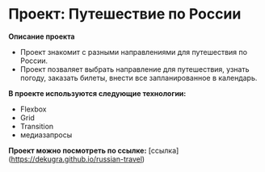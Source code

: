 # Проект: Путешествие по России

**Описание проекта**

* Проект знакомит с разными направлениями для путешествия по России.
* Проект позваляет выбрать направление для путешествия, узнать погоду, заказать билеты, внести все запланированное в календарь.

**В проекте используются следующие технологии:**
* Flexbox
* Grid
* Transition
* медиазапросы

**Проект можно посмотреть по ссылке:**
[ссылка] (https://dekugra.github.io/russian-travel)
